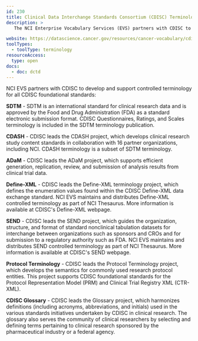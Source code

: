 ```yaml
---
id: 230
title: Clinical Data Interchange Standards Consortium (CDISC) Terminology
description: >
   The NCI Enterprise Vocabulary Services (EVS) partners with CDISC to develop and support controlled terminology for all CDISC foundational standards, including Study Data Tabulation Model (SDTM), Clinical Data Acquisition Standards Harmonization (CDASH), Analysis Data Model (ADaM), Define-XML Terminology, Standard for the Exchange of Nonclinical Data (SEND), CDISC Protocol Terminology, and CDISC Glossary.

website: https://datascience.cancer.gov/resources/cancer-vocabulary/cdisc-terminology
toolTypes:
  - toolType: terminology
resourceAccess:
  type: open
docs:
  - doc: dctd
---
```

NCI EVS partners with CDISC to develop and support controlled terminology for all CDISC foundational standards:

**SDTM** - SDTM is an international standard for clinical research data and is approved by the Food and Drug Administration (FDA) as a standard electronic submission format. CDISC Questionnaires, Ratings, and Scales terminology is included in the SDTM terminology publication.

**CDASH** - CDISC leads the CDASH project, which develops clinical research study content standards in collaboration with 16 partner organizations, including NCI. CDASH terminology is a subset of SDTM terminology.

**ADaM** - CDISC leads the ADaM project, which supports efficient generation, replication, review, and submission of analysis results from clinical trial data.

**Define-XML** - CDISC leads the Define-XML terminology project, which defines the enumeration values found within the CDISC Define-XML data exchange standard. NCI EVS maintains and distributes Define-XML controlled terminology as part of NCI Thesaurus. More information is available at CDISC's Define-XML webpage.

**SEND** - CDISC leads the SEND project, which guides the organization, structure, and format of standard nonclinical tabulation datasets for interchange between organizations such as sponsors and CROs and for submission to a regulatory authority such as FDA. NCI EVS maintains and distributes SEND controlled terminology as part of NCI Thesaurus. More information is available at CDISC's SEND webpage.

**Protocol Terminology** - CDISC leads the Protocol Terminology project, which develops the semantics for commonly used research protocol entities. This project supports CDISC foundational standards for the Protocol Representation Model (PRM) and Clinical Trial Registry XML (CTR-XML).

**CDISC Glossary** - CDISC leads the Glossary project, which harmonizes definitions (including acronyms, abbreviations, and initials) used in the various standards initiatives undertaken by CDISC in clinical research. The glossary also serves the community of clinical researchers by selecting and defining terms pertaining to clinical research sponsored by the pharmaceutical industry or a federal agency.